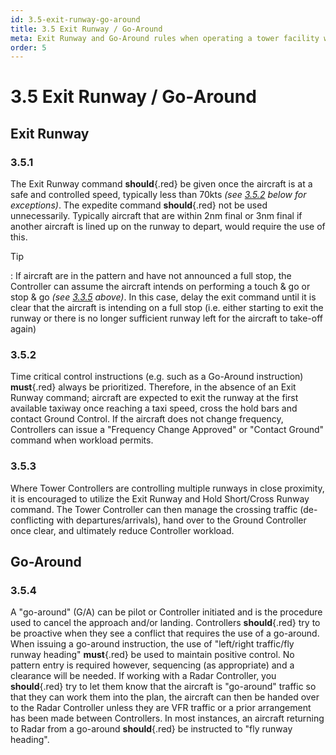 ```yaml
---
id: 3.5-exit-runway-go-around
title: 3.5 Exit Runway / Go-Around
meta: Exit Runway and Go-Around rules when operating a tower facility within Infinite Flight.
order: 5
---
```


# 3.5  Exit Runway / Go-Around



## Exit Runway



### 3.5.1    

The Exit Runway command **should**{.red} be given once the aircraft is at a safe and controlled speed, typically less than 70kts *(see [3.5.2](/guide/atc-manual/3.-tower/3.5-exit-runway-go-around#3.5.2) below for exceptions)*. The expedite command **should**{.red} not be used unnecessarily. Typically aircraft that are within 2nm final or 3nm final if another aircraft is lined up on the runway to depart, would require the use of this.



Tip

: If aircraft are in the pattern and have not announced a full stop, the Controller can assume the aircraft intends on performing a touch & go or stop & go *(see [3.3.5](/guide/atc-manual/3.-tower/3.3-inbounds#3.3.5) above)*. In this case, delay the exit command until it is clear that the aircraft is intending on a full stop (i.e. either starting to exit the runway or there is no longer sufficient runway left for the aircraft to take-off again)



### 3.5.2

Time critical control instructions (e.g. such as a Go-Around instruction) **must**{.red} always be prioritized. Therefore, in the absence of an Exit Runway command; aircraft are expected to exit the runway at the first available taxiway once reaching a taxi speed, cross the hold bars and contact Ground Control. If the aircraft does not change frequency, Controllers can issue a "Frequency Change Approved" or "Contact Ground" command when workload permits.



### 3.5.3

Where Tower Controllers are controlling multiple runways in close proximity, it is encouraged to utilize the Exit Runway and Hold Short/Cross Runway command. The Tower Controller can then manage the crossing traffic (de-conflicting with departures/arrivals), hand over to the Ground Controller once clear, and ultimately reduce Controller workload.



## Go-Around 



### 3.5.4

A "go-around" (G/A) can be pilot or Controller initiated and is the procedure used to cancel the approach and/or landing. Controllers **should**{.red} try to be proactive when they see a conflict that requires the use of a go-around. When issuing a go-around instruction, the use of "left/right traffic/fly runway heading" **must**{.red} be used to maintain positive control. No pattern entry is required however, sequencing (as appropriate) and a clearance will be needed.  If working with a Radar Controller, you **should**{.red} try to let them know that the aircraft is "go-around" traffic so that they can work them into the plan, the aircraft can then be handed over to the Radar Controller unless they are VFR traffic or a prior arrangement has been made between Controllers. In most instances, an aircraft returning to Radar from a go-around **should**{.red} be instructed to "fly runway heading".

 
